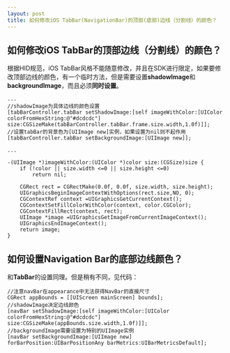 ```yaml
---
layout: post
title: 如何修改iOS TabBar(NavigationBar)的顶部(底部)边线（分割线）的颜色？
---
```

## 如何修改iOS TabBar的顶部边线（分割线）的颜色？
根据HID规范，iOS TabBar风格不能随意修改，并且在SDK进行限定，如果要修改顶部边线的颜色，有一个临时方法，但是需要设置**shadowImage**和**backgroundImage**，而且必须**同时设置**。 

```
...
//shadowImage为具体边线的颜色设置
[tabBarController.tabBar setShadowImage:[self imageWithColor:[UIColor colorFromHexString:@"#dcdcdc"] size:CGSizeMake(tabBarController.tabBar.frame.size.width,1.0f)]];
//设置tabBar的背景色为[UIImage new]实例，如果设置为nil则不起作用
[tabBarController.tabBar setBackgroundImage:[UIImage new]];
    
...
    
-(UIImage *)imageWithColor:(UIColor *)color size:(CGSize)size {
    if (!color || size.width <=0 || size.height <=0)
        return nil;

    CGRect rect = CGRectMake(0.0f, 0.0f, size.width, size.height);
    UIGraphicsBeginImageContextWithOptions(rect.size,NO, 0);
    CGContextRef context =UIGraphicsGetCurrentContext();
    CGContextSetFillColorWithColor(context, color.CGColor);
    CGContextFillRect(context, rect);
    UIImage *image =UIGraphicsGetImageFromCurrentImageContext();
    UIGraphicsEndImageContext();
    return image;
}
```

## 如何设置Navigation Bar的底部边线颜色？
和**TabBar**的设置同理。但是稍有不同，见代码：

```
//注意navBar在appearance中无法获得NavBar的直接尺寸
CGRect appBounds = [[UIScreen mainScreen] bounds];
//shadowImage决定边线颜色
[navBar setShadowImage:[self imageWithColor:[UIColor colorFromHexString:@"#dcdcdc"] size:CGSizeMake(appBounds.size.width,1.0f)]];
//backgroundImage需要设置为特别的UIImage实例
[navBar setBackgroundImage:[UIImage new] forBarPosition:UIBarPositionAny barMetrics:UIBarMetricsDefault];
```


